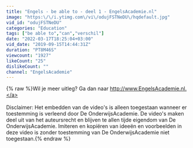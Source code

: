 ```yaml
---
title: "Engels - be able to - deel 1 - EngelsAcademie.nl"
image: "https:\/\/i.ytimg.com\/vi\/odujFSTNeDU\/hqdefault.jpg"
vid_id: "odujFSTNeDU"
categories: "Education"
tags: ["be able to","can","verschil"]
date: "2022-03-17T18:25:04+03:00"
vid_date: "2019-09-15T14:44:31Z"
duration: "PT8M46S"
viewcount: "1927"
likeCount: "25"
dislikeCount: ""
channel: "EngelsAcademie"
---
```

{% raw %}Wil je meer uitleg? Ga dan naar <a rel="nofollow" target="blank" href="http://www.EngelsAcademie.nl.">http://www.EngelsAcademie.nl.</a><br /><br />Disclaimer: Het embedden van de video's is alleen toegestaan wanneer er toestemming is verleend door De OnderwijsAcademie. De video's maken deel uit van het auteursrecht en blijven te allen tijde eigendom van De OnderwijsAcademie. Imiteren en kopiëren van ideeën en voorbeelden in deze video is zonder toestemming van De OnderwijsAcademie niet toegestaan.{% endraw %}
